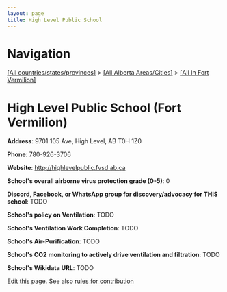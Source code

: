 ```yaml
---
layout: page
title: High Level Public School
---
```

# Navigation

[[All countries/states/provinces]](../../..) > [[All Alberta Areas/Cities]](../..) > [[All In Fort Vermilion]](..)

# High Level Public School (Fort Vermilion)

**Address**: 9701 105 Ave, High Level, AB T0H 1Z0

**Phone**: 780-926-3706

**Website**: <http://highlevelpublic.fvsd.ab.ca>

**School's overall airborne virus protection grade (0-5)**: 0

**Discord, Facebook, or WhatsApp group for discovery/advocacy for THIS school**: TODO

**School's policy on Ventilation**: TODO

**School's Ventilation Work Completion**: TODO

**School's Air-Purification**: TODO

**School's CO2 monitoring to actively drive ventilation and filtration**: TODO

**School's Wikidata URL**: TODO


[Edit this page](https://github.com/ventilate-schools/AB/edit/main/./Fort_Vermilion/High_Level_Public_School.md). See also [rules for contribution](../../../contribution-rules/)